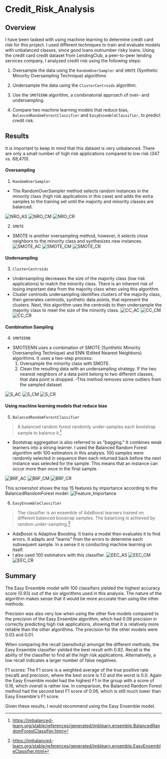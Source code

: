 # Credit_Risk_Analysis

## Overview
I have been tasked with using machine learning to determine credit card risk for this project.
I used different techniques to train and evaluate models with unbalanced classes, since good loans outnumber risky loans.
Using the credit card credit dataset from LendingClub, a peer-to-peer lending services company, I analyzed credit risk using the following steps:

1. Oversample the data using the `RandomOverSampler` and `SMOTE` (Synthetic Minority Oversampling Technique) algorithms

2. Undersample the data using the `ClusterCentroids` algorithm.

3. Use the `SMOTEENN` algorithm, a combinatorial approach of over- and undersampling.

4. Compare two machine learning models that reduce bias, `BalancedRandomForestClassifier` and `EasyEnsembleClassifier`, to predict credit risk. 

## Results

It is important to keep in mind that this dataset is very unbalanced. There are only a small number of high risk applications compared to low risk (347 vs. 68,470).

#### Oversampling
1. `RandomOverSampler`
- The RandomOverSampler method selects random instances in the minority class (high risk applications in this case) and adds the extra samples to the training set until the majority and minority classes are balanced.

![NRO_AS](https://github.com/stephperillo/Credit_Risk_Analysis/blob/main/Resources/NRO_Accuracy_Score.png)
![NRO_CM](https://github.com/stephperillo/Credit_Risk_Analysis/blob/main/Resources/NRO_Confusion_Matrix.png)
![NRO_CR](https://github.com/stephperillo/Credit_Risk_Analysis/blob/main/Resources/NRO_CR.png)

2. `SMOTE`
- SMOTE is another oversampling method, however, it selects close neighbors to the minority class and synthesizes new instances.
![SMOTE_AC](https://github.com/stephperillo/Credit_Risk_Analysis/blob/main/Resources/SMOTE_AC.png)
![SMOTE_CM](https://github.com/stephperillo/Credit_Risk_Analysis/blob/main/Resources/SMOTE_CM.png)
![SMOTE_CR](https://github.com/stephperillo/Credit_Risk_Analysis/blob/main/Resources/SMOTE_CR.png)

#### Undersampling
3. `ClusterCentroids`
- Undersampling decreases the size of the majority class (low risk applications) to match the minority class. There is an inherent risk of losing important data from the majority class when using this algorithm. 
- Cluster centroids undersampling identifies clusters of the majority class, then generates centroids, synthetic data points, that represent the clusters. Next, this algorithm uses the centroids to then undersample the majority class to meet the size of the minority class.
![CC_AC](https://github.com/stephperillo/Credit_Risk_Analysis/blob/main/Resources/CC_AC.png)
![CC_CM](https://github.com/stephperillo/Credit_Risk_Analysis/blob/main/Resources/CC_CM.png)
![CC_CR](https://github.com/stephperillo/Credit_Risk_Analysis/blob/main/Resources/CC_CR.png)

#### Combination Sampling
4. `SMOTEENN`
- SMOTEENN uses a combination of SMOTE (Synthetic Minority Oversampling Technique) and ENN (Edited Nearest Neighbors) algorithms.
It uses a two-step process:
  1. Oversample the minority class with SMOTE.
  2. Clean the resulting data with an undersampling strategy. If the two nearest neighbors of a data point belong to two different classes, that data point is dropped. 
-This method removes some outliers from the sampled dataset.

![S_AC](https://github.com/stephperillo/Credit_Risk_Analysis/blob/main/Resources/S_AC.png)
![S_CM](https://github.com/stephperillo/Credit_Risk_Analysis/blob/main/Resources/S_CM.png)
![S_CR](https://github.com/stephperillo/Credit_Risk_Analysis/blob/main/Resources/S_CR.png)

#### Using machine learning models that reduce bias
5. `BalancedRandomForestClassifier` 
> A balanced random forest randomly under-samples each bootstrap sample to balance it.[^1]
- Bootstrap aggregation is also referred to as "bagging." It combines weak learners into a strong learner. I used the Balanced Random Forest algorithm with 100 estimators in this analysis. 100 samples were randomly selected in sequence then each returned back before the next instance was selected for the sample. This means that an instance can occur more than once in the final sample.

![BRF_AC](https://github.com/stephperillo/Credit_Risk_Analysis/blob/main/Resources/BRF_Accuracy_Score.png)
![BRF_CM](https://github.com/stephperillo/Credit_Risk_Analysis/blob/main/Resources/BRF_Confusion_Matrix.png)
![BRF_CR](https://github.com/stephperillo/Credit_Risk_Analysis/blob/main/Resources/BRF_CR.png)

This screenshot shows the top 15 features by importance according to the BalancedRandomForest model:
![Feature_Importance](https://github.com/stephperillo/Credit_Risk_Analysis/blob/main/Resources/Feature_Importance.png)

6. `EasyEnsembleClassifier`
>The classifier is an ensemble of AdaBoost learners trained on different balanced boostrap samples. The balancing is achieved by random under-sampling.[^2]
- AdaBoost is Adaptive Boosting. It trains a model then evaluates it to find errors. It adapts and "learns" from the errors to determine each subsequent sample. In a sense it is conducting machine learning on itself. 
- I also used 100 estimators with this classifier. 
![EEC_AS](https://github.com/stephperillo/Credit_Risk_Analysis/blob/main/Resources/EEC_AS.png)
![EEC_CM](https://github.com/stephperillo/Credit_Risk_Analysis/blob/main/Resources/EEC_Confusion_Matrix.png)
![EEC_CR](https://github.com/stephperillo/Credit_Risk_Analysis/blob/main/Resources/EEC_CR.png)


## Summary

The Easy Ensemble model with 100 classifiers yielded the highest accuracy score (0.93) out of the six algorithms used in this analysis. The nature of the algorithm makes sense that it would be more accurate than using the other methods. 

Precision was also very low when using the other five models compared to the precision of the Easy Ensemble algorithm, which had 0.09 precision in correctly predicting high risk applications, showing that it is relatively more reliable than the other algorithms. The precision for the other models were 0.03 and 0.01. 

When comparing the recall (sensitivity) amongst the different methods, the Easy Ensemble classifier yielded the best result with 0.92. Recall is the ability of the classifier to find all the high risk applications. Alternatively, a low recall indicates a larger number of false negatives.     

F1 scores: The F1 score is a weighted average of the true positive rate (recall) and precision, where the best score is 1.0 and the worst is 0.0. Again the Easy Ensemble model had the highest F1 in the group with a score of 0.16, which overall is rather low. In comparison, the Balanced Random Forest method had the second best F1 score of 0.06, which is still much lower than Easy Ensemble's F1 score. 

Given these results, I would recommend using the Easy Ensemble model. 

[^1]: https://imbalanced-learn.org/stable/references/generated/imblearn.ensemble.BalancedRandomForestClassifier.html 
[^2]: https://imbalanced-learn.org/stable/references/generated/imblearn.ensemble.EasyEnsembleClassifier.html
